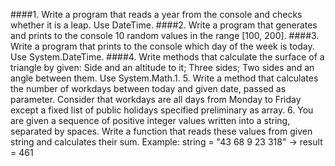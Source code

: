 ####1. Write a program that reads a year from the console and checks whether it is a leap. Use DateTime.
####2. Write a program that generates and prints to the console 10 random values in the range [100, 200].
####3. Write a program that prints to the console which day of the week is today. Use System.DateTime.
####4. Write methods that calculate the surface of a triangle by given:
      Side and an altitude to it; Three sides; Two sides and an angle between them. Use System.Math.1. 
5. Write a method that calculates the number of workdays between today and given date, passed as parameter. Consider that workdays are all days from Monday to Friday except a fixed list of public holidays specified preliminary as array.
6. You are given a sequence of positive integer values written into a string, separated by spaces. Write a function that reads these values from given string and calculates their sum. Example:
  	string = "43 68 9 23 318" -> result = 461
